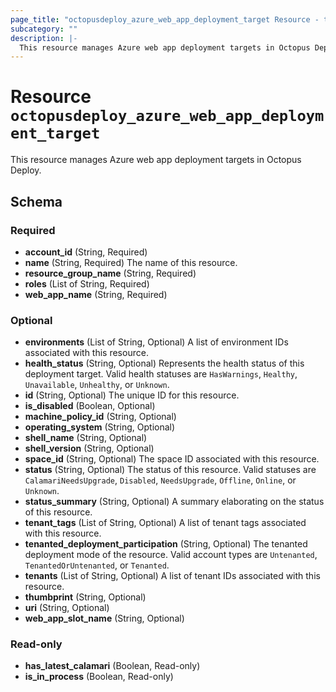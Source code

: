 ```yaml
---
page_title: "octopusdeploy_azure_web_app_deployment_target Resource - terraform-provider-octopusdeploy"
subcategory: ""
description: |-
  This resource manages Azure web app deployment targets in Octopus Deploy.
---
```


# Resource `octopusdeploy_azure_web_app_deployment_target`

This resource manages Azure web app deployment targets in Octopus Deploy.



## Schema

### Required

- **account_id** (String, Required)
- **name** (String, Required) The name of this resource.
- **resource_group_name** (String, Required)
- **roles** (List of String, Required)
- **web_app_name** (String, Required)

### Optional

- **environments** (List of String, Optional) A list of environment IDs associated with this resource.
- **health_status** (String, Optional) Represents the health status of this deployment target. Valid health statuses are `HasWarnings`, `Healthy`, `Unavailable`, `Unhealthy`, or `Unknown`.
- **id** (String, Optional) The unique ID for this resource.
- **is_disabled** (Boolean, Optional)
- **machine_policy_id** (String, Optional)
- **operating_system** (String, Optional)
- **shell_name** (String, Optional)
- **shell_version** (String, Optional)
- **space_id** (String, Optional) The space ID associated with this resource.
- **status** (String, Optional) The status of this resource. Valid statuses are `CalamariNeedsUpgrade`, `Disabled`, `NeedsUpgrade`, `Offline`, `Online`, or `Unknown`.
- **status_summary** (String, Optional) A summary elaborating on the status of this resource.
- **tenant_tags** (List of String, Optional) A list of tenant tags associated with this resource.
- **tenanted_deployment_participation** (String, Optional) The tenanted deployment mode of the resource. Valid account types are `Untenanted`, `TenantedOrUntenanted`, or `Tenanted`.
- **tenants** (List of String, Optional) A list of tenant IDs associated with this resource.
- **thumbprint** (String, Optional)
- **uri** (String, Optional)
- **web_app_slot_name** (String, Optional)

### Read-only

- **has_latest_calamari** (Boolean, Read-only)
- **is_in_process** (Boolean, Read-only)


